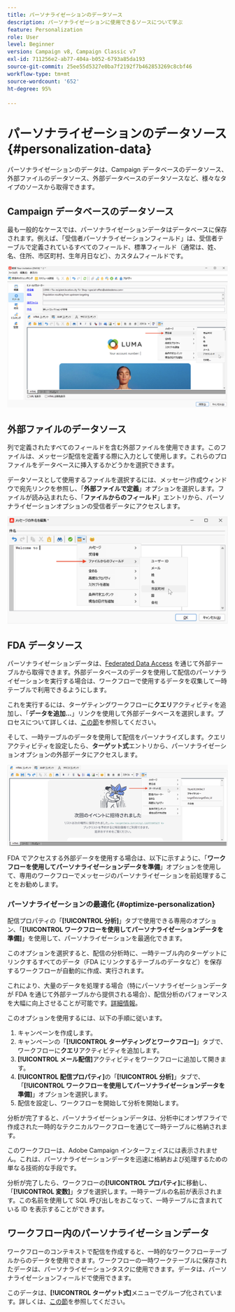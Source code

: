 ```yaml
---
title: パーソナライゼーションのデータソース
description: パーソナライゼーションに使用できるソースについて学ぶ
feature: Personalization
role: User
level: Beginner
version: Campaign v8, Campaign Classic v7
exl-id: 711256e2-ab77-404a-b052-6793a85da193
source-git-commit: 25ee55d5327e0ba7f2192f7b462853269c8cbf46
workflow-type: tm+mt
source-wordcount: '652'
ht-degree: 95%

---
```


# パーソナライゼーションのデータソース{#personalization-data}

パーソナライゼーションのデータは、Campaign データベースのデータソース、外部ファイルのデータソース、外部データベースのデータソースなど、様々なタイプのソースから取得できます。

## Campaign データベースのデータソース

最も一般的なケースでは、パーソナライゼーションデータはデータベースに保存されます。例えば、「受信者パーソナライゼーションフィールド」は、受信者テーブルで定義されているすべてのフィールド、標準フィールド（通常は、姓、名、住所、市区町村、生年月日など）、カスタムフィールドです。

![メールの Campaign パーソナライゼーションフィールド](assets/perso-campaign-datasource.png)


## 外部ファイルのデータソース

列で定義されたすべてのフィールドを含む外部ファイルを使用できます。このファイルは、メッセージ配信を定義する際に入力として使用します。これらのプロファイルをデータベースに挿入するかどうかを選択できます。

データソースとして使用するファイルを選択するには、メッセージ作成ウィンドウで宛先リンクを参照し、「**外部ファイルで定義**」オプションを選択します。ファイルが読み込まれたら、「**ファイルからのフィールド**」エントリから、パーソナライゼーションオプションの受信者データにアクセスします。

![ファイルからのパーソナライゼーションデータ](assets/perso-from-file.png)


## FDA データソース

パーソナライゼーションデータは、[Federated Data Access](../connect/fda.md) を通じて外部テーブルから取得できます。外部データベースのデータを使用して配信のパーソナライゼーションを実行する場合は、ワークフローで使用するデータを収集して一時テーブルで利用できるようにします。

これを実行するには、ターゲティングワークフローに&#x200B;**クエリ**&#x200B;アクティビティを追加し、「**データを追加...**」リンクを使用して外部データベースを選択します。プロセスについて詳しくは、[この節](../../automation/workflow/query.md#adding-data)を参照してください。

そして、一時テーブルのデータを使用して配信をパーソナライズします。クエリアクティビティを設定したら、**ターゲット式**&#x200B;エントリから、パーソナライゼーションオプションの外部データにアクセスします。

![外部データベースからのパーソナライゼーションデータ](assets/perso-external-db.png)

FDA でアクセスする外部データを使用する場合は、以下に示すように、「**ワークフローを使用してパーソナライゼーションデータを準備**」オプションを使用して、専用のワークフローでメッセージのパーソナライゼーションを前処理することをお勧めします。

### パーソナライゼーションの最適化 {#optimize-personalization}

配信プロパティの「**[!UICONTROL 分析]**」タブで使用できる専用のオプション、「**[!UICONTROL ワークフローを使用してパーソナライゼーションデータを準備]**」を使用して、パーソナライゼーションを最適化できます。

このオプションを選択すると、配信の分析時に、一時テーブル内のターゲットにリンクするすべてのデータ（FDA にリンクするテーブルのデータなど）を保存するワークフローが自動的に作成、実行されます。

これにより、大量のデータを処理する場合（特にパーソナライゼーションデータが FDA を通じて外部テーブルから提供される場合）、配信分析のパフォーマンスを大幅に向上させることが可能です。[詳細情報](../connect/fda.md)。

このオプションを使用するには、以下の手順に従います。

1. キャンペーンを作成します。
1. キャンペーンの「**[!UICONTROL ターゲティングとワークフロー]**」タブで、ワークフローに&#x200B;**クエリ**&#x200B;アクティビティを追加します。
1. **[!UICONTROL メール配信]**&#x200B;アクティビティをワークフローに追加して開きます。
1. **[!UICONTROL 配信プロパティ]**&#x200B;の「**[!UICONTROL 分析]**」タブで、「**[!UICONTROL ワークフローを使用してパーソナライゼーションデータを準備]**」オプションを選択します。
1. 配信を設定し、ワークフローを開始して分析を開始します。

分析が完了すると、パーソナライゼーションデータは、分析中にオンザフライで作成された一時的なテクニカルワークフローを通じて一時テーブルに格納されます。

このワークフローは、Adobe Campaign インターフェイスには表示されません。これは、パーソナライゼーションデータを迅速に格納および処理するための単なる技術的な手段です。

分析が完了したら、ワークフローの&#x200B;**[!UICONTROL プロパティ]**&#x200B;に移動し、「**[!UICONTROL 変数]**」タブを選択します。一時テーブルの名前が表示されます。この名前を使用して SQL 呼び出しをおこなって、一時テーブルに含まれている ID を表示することができます。

## ワークフロー内のパーソナライゼーションデータ

ワークフローのコンテキストで配信を作成すると、一時的なワークフローテーブルからのデータを使用できます。ワークフローの一時ワークテーブルに保存されたデータは、パーソナライゼーションタスクに使用できます。データは、パーソナライゼーションフィールドで使用できます。

このデータは、**[!UICONTROL ターゲット式]**&#x200B;メニューでグループ化されています。詳しくは、[この節](../../automation/workflow/use-workflow-data.md#target-data)を参照してください。
